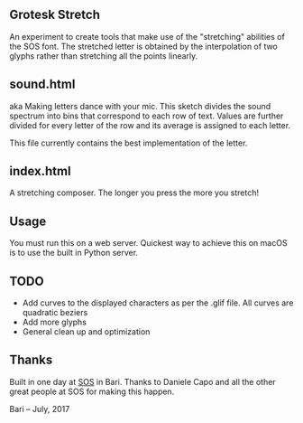 ## Grotesk Stretch

An experiment to create tools that make use of the "stretching" abilities of the SOS font. 
The stretched letter is obtained by the interpolation of two glyphs rather than stretching all the points linearly.

## sound.html
aka Making letters dance with your mic. This sketch divides the sound spectrum into bins that correspond to each row of text. Values are further divided for every letter of the row and its average is assigned to each letter.

This file currently contains the best implementation of the letter.

## index.html
A stretching composer. The longer you press the more you stretch!


## Usage
You must run this on a web server. Quickest way to achieve this on macOS is to use the built in Python server.

## TODO
- Add curves to the displayed characters as per the .glif file. All curves are quadratic beziers
- Add more glyphs
- General clean up and optimization


## Thanks
Built in one day at [SOS](http://www.lascuolaopensource.xyz) in Bari. Thanks to Daniele Capo and all the other great people at SOS for making this happen.

Bari – July, 2017